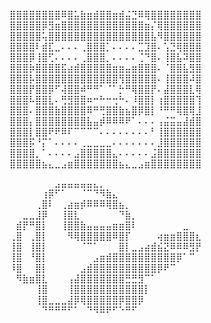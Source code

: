 ⣿⣿⣿⣿⣿⣿⣿⣿⠿⣿⣥⣷⣶⣾⣿⣿⣶⣾⣬⣙⠿⢿⣿⣿⣿⣿⣿⣿⣿⣿
⣿⣿⣿⣿⣿⡿⣻⣶⣿⣿⣿⣿⣿⣿⣿⣿⣿⣿⣿⣿⣿⣶⡌⢿⣿⣿⣿⣿⣿⣿
⣿⣿⣿⣿⣿⢥⣿⣿⣿⣿⣿⣿⣿⣿⣿⣿⣿⣿⣿⣿⣿⣿⣧⠻⣿⣿⣿⣿⣿⣿
⣿⣿⣿⣿⠇⣾⣏⣀⠄⠄⠄⢀⣿⣿⣿⡁⠄⠄⠄⠄⣉⣹⣿⠄⢡⣙⢿⣿⣿⣿
⣿⣿⣿⡿⢸⣿⢋⠄⠄⠄⠄⢀⣿⣿⣿⡀⠄⠄⠄⠄⢈⠙⣿⠄⢸⣿⣧⠽⣿⣿
⣿⣿⣿⡷⣿⣿⣿⣿⣯⣴⣾⣿⣿⣿⣿⣿⣶⣶⣤⣶⣿⣿⣿⠄⠈⣿⣿⣧⣻⣿
⣿⣿⣿⡧⣿⣿⣿⣿⣿⣿⣿⣿⣿⣿⣿⣿⣿⢻⣿⣿⣿⣿⣿⠄⢸⣿⣿⣿⠼⣿
⣿⣿⣿⡟⣿⣿⡿⠋⢼⣿⣿⠾⠛⠛⠁⠈⠁⡓⠛⢿⣿⣿⡟⠄⣼⣿⣿⣿⣇⢿
⣿⣿⣿⠧⣿⣿⣇⠄⢛⣻⣿⣿⠶⠒⠓⠒⢒⠓⠄⠸⣿⣿⡇⢰⣿⣿⣿⣿⣿⢹
⣿⣿⣿⠄⣿⣿⣿⣷⣿⣿⣿⣿⠿⠛⢛⣿⣿⣷⣦⣿⡿⣿⡇⠘⠛⠛⢿⣿⢿⣸
⣿⣿⣿⡄⣿⣿⣿⣿⣿⣿⣿⣿⣧⣤⡾⠿⠿⠿⠟⠁⠄⠄⠄⢠⣬⣭⣤⣼⣾⣿
⣿⣿⣿⡇⣿⣿⠟⠟⠿⠏⠉⠉⠉⠉⠄⠄⠄⠄⠄⠄⠄⠄⠃⢸⣿⣿⣿⣿⣿⣿
⣿⣿⣿⡯⠘⡍⠁⠄⠄⠄⠄⢀⣀⣀⣀⣀⠄⠄⠄⠄⠄⠄⠄⣸⣿⣿⣿⣿⣿⣿
⣿⣿⣿⣿⡀⠁⠄⠄⠄⠄⣠⣿⣿⣿⣿⣿⣄⠄⠄⠄⠄⠄⣨⣿⣿⣿⣿⣿⣿⣿
⣿⣿⣿⣿⣿⣦⣄⣀⣠⣶⣿⣿⣿⣿⣿⣿⣿⣦⣄⣀⣠⣶⣿⣿⣿⣿⣿⣿⣿⣿

⠀⠀⠀⠀⠀⠀⠀⣠⣤⣤⣤⣤⣤⣄⡀⠀⠀⠀⠀⠀⠀⠀⠀⠀⠀⠀⠀⠀⠀⠀
⠀⠀⠀⠀⠀⢰⡿⠋⠁⠀⠀⠈⠉⠙⠻⣷⣄⠀⠀⠀⠀⠀⠀⠀⠀⠀⠀⠀⠀⠀
⠀⠀⠀⠀⢀⣿⠇⠀⢀⣴⣶⡾⠿⠿⠿⢿⣿⣦⡀⠀⠀⠀⠀⠀⠀⠀⠀⠀⠀⠀
⠀⠀⣀⣀⣸⡿⠀⠀⢸⣿⣇⠀⠀⠀⠀⠀⠀⠙⣷⡀⠀⠀⠀⠀⠀⠀⠀⠀⠀⠀
⠀⣾⡟⠛⣿⡇⠀⠀⢸⣿⣿⣷⣤⣤⣤⣤⣶⣶⣿⠇⠀⠀⠀⠀⠀⠀⠀⣀⠀⠀
⢀⣿⠀⢀⣿⡇⠀⠀⠀⠻⢿⣿⣿⣿⣿⣿⠿⣿⡏⠀⠀⠀⠀⢴⣶⣶⣿⣿⣿⣆
⢸⣿⠀⢸⣿⡇⠀⠀⠀⠀⠀⠈⠉⠁⠀⠀⠀⣿⡇⣀⣠⣴⣾⣮⣝⠿⠿⠿⣻⡟
⢸⣿⠀⠘⣿⡇⠀⠀⠀⠀⠀⠀⠀⣠⣶⣾⣿⣿⣿⣿⣿⣿⣿⣿⣿⣿⡿⠁⠉⠀
⠸⣿⠀⠀⣿⡇⠀⠀⠀⠀⠀⣠⣾⣿⣿⣿⣿⣿⣿⣿⣿⣿⣿⡿⠟⠉⠀⠀⠀⠀
⠀⠻⣷⣶⣿⣇⠀⠀⠀⢠⣼⣿⣿⣿⣿⣿⣿⣿⣛⣛⣻⠉⠁⠀⠀⠀⠀⠀⠀⠀
⠀⠀⠀⠀⢸⣿⠀⠀⠀⢸⣿⣿⣿⣿⣿⣿⣿⣿⣿⣿⣿⡇⠀⠀⠀⠀⠀⠀⠀⠀
⠀⠀⠀⠀⢸⣿⣀⣀⣀⣼⡿⢿⣿⣿⣿⣿⣿⡿⣿⣿⡿⠀⠀⠀⠀⠀⠀⠀⠀⠀
⠀⠀⠀⠀⠀⠙⠛⠛⠛⠋⠁⠀⠙⠻⠿⠟⠋⠑⠛⠋⠀

